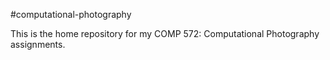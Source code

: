 #computational-photography

This is the home repository for my COMP 572: Computational Photography assignments. 
